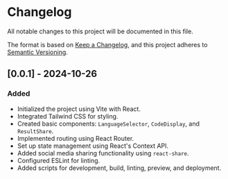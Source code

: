 # Changelog

All notable changes to this project will be documented in this file.

The format is based on [Keep a Changelog](https://keepachangelog.com/en/1.0.0/), and this project adheres to [Semantic Versioning](https://semver.org/spec/v2.0.0.html).

## [0.0.1] - 2024-10-26

### Added

- Initialized the project using Vite with React.
- Integrated Tailwind CSS for styling.
- Created basic components: `LanguageSelector`, `CodeDisplay`, and `ResultShare`.
- Implemented routing using React Router.
- Set up state management using React's Context API.
- Added social media sharing functionality using `react-share`.
- Configured ESLint for linting.
- Added scripts for development, build, linting, preview, and deployment.
